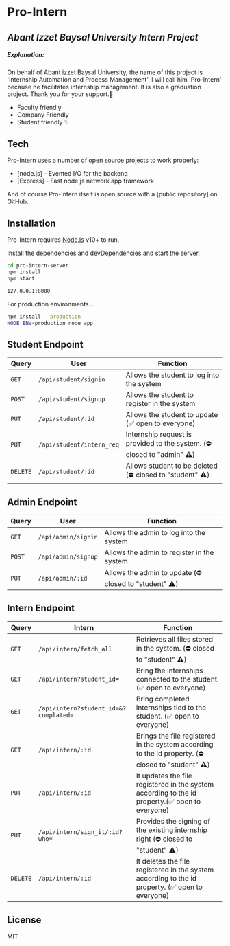 # Pro-Intern

## _Abant Izzet Baysal University Intern Project_

##### Explanation:

On behalf of Abant izzet Baysal University, the name of this project is 'Internship Automation and Process Management'. I will call him 'Pro-Intern' because he facilitates internship management. It is also a graduation project. Thank you for your support.👾

- Faculty friendly
- Company Friendly
- Student friendly ✨

## Tech

Pro-Intern uses a number of open source projects to work properly:

- [node.js] - Evented I/O for the backend
- [Express] - Fast node.js network app framework

And of course Pro-Intern itself is open source with a [public repository]
on GitHub.

## Installation

Pro-Intern requires [Node.js](https://nodejs.org/) v10+ to run.

Install the dependencies and devDependencies and start the server.

```sh
cd pro-intern-server
npm install
npm start
```

```sh
127.0.0.1:8000
```

For production environments...

```sh
npm install --production
NODE_ENV=production node app
```

## Student Endpoint

| Query    | User                      | Function                                                                 |
| -------- | ------------------------- | ------------------------------------------------------------------------ |
| `GET`    | `/api/student/signin`     | Allows the student to log into the system                                |
| `POST`   | `/api/student/signup`     | Allows the student to register in the system                             |
| `PUT`    | `/api/student/:id`        | Allows the student to update (✅ open to everyone)                       |
| `PUT`    | `/api/student/intern_req` | Internship request is provided to the system. (⛔️ closed to "admin" ⚠️) |
| `DELETE` | `/api/student/:id`        | Allows student to be deleted (⛔️ closed to "student" ⚠️)                |

## Admin Endpoint

| Query  | User                | Function                                                |
| ------ | ------------------- | ------------------------------------------------------- |
| `GET`  | `/api/admin/signin` | Allows the admin to log into the system                 |
| `POST` | `/api/admin/signup` | Allows the admin to register in the system              |
| `PUT`  | `/api/admin/:id`    | Allows the admin to update (⛔️ closed to "student" ⚠️) |

## Intern Endpoint

| Query    | Intern                                | Function                                                                                            |
| -------- | ------------------------------------- | --------------------------------------------------------------------------------------------------- |
| `GET`    | `/api/intern/fetch_all`               | Retrieves all files stored in the system. (⛔️ closed to "student" ⚠️)                              |
| `GET`    | `/api/intern?student_id=`             | Bring the internships connected to the student. (✅ open to everyone)                               |
| `GET`    | `/api/intern?student_id=&?complated=` | Bring completed internships tied to the student. (✅ open to everyone)                              |
| `GET`    | `/api/intern/:id`                     | Brings the file registered in the system according to the id property. (⛔️ closed to "student" ⚠️) |
| `PUT`    | `/api/intern/:id`                     | It updates the file registered in the system according to the id property.(✅ open to everyone)     |
| `PUT`    | `/api/intern/sign_it/:id?who=`        | Provides the signing of the existing internship right (⛔️ closed to "student" ⚠️)                  |
| `DELETE` | `/api/intern/:id`                     | It deletes the file registered in the system according to the id property. (✅ open to everyone)    |

## License

MIT
